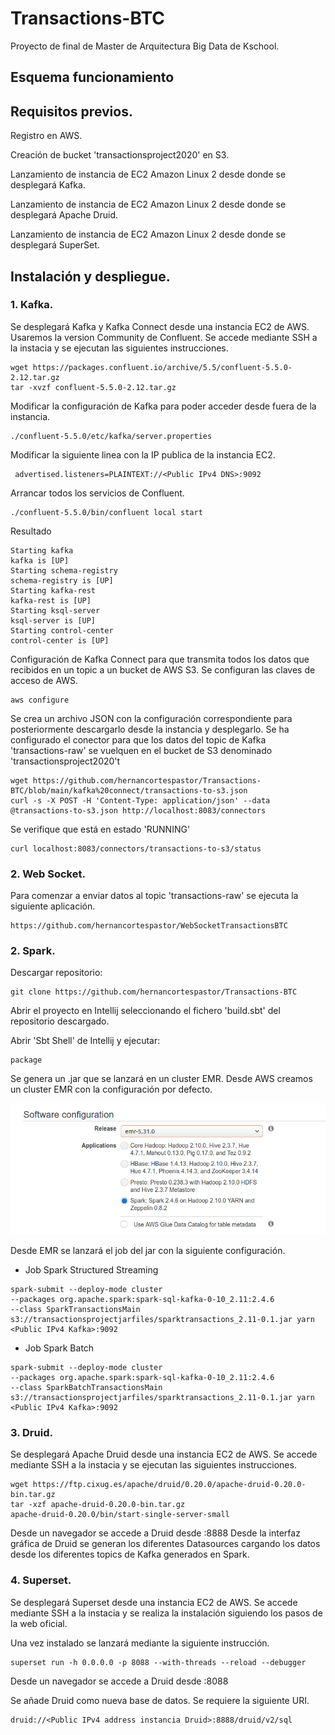 # Transactions-BTC

Proyecto de final de Master de Arquitectura Big Data de Kschool.

## Esquema funcionamiento


## Requisitos previos.
Registro en AWS.

Creación de bucket 'transactionsproject2020' en S3.

Lanzamiento de instancia de EC2 Amazon Linux 2 desde donde se desplegará Kafka. 

Lanzamiento de instancia de EC2 Amazon Linux 2 desde donde se desplegará Apache Druid.

Lanzamiento de instancia de EC2 Amazon Linux 2 desde donde se desplegará SuperSet.

## Instalación y despliegue.

### 1. Kafka.
Se desplegará Kafka y Kafka Connect desde una instancia EC2 de AWS. Usaremos la version Community de Confluent. Se accede mediante SSH a la instacia y se ejecutan las siguientes instrucciones.
```
wget https://packages.confluent.io/archive/5.5/confluent-5.5.0-2.12.tar.gz
tar -xvzf confluent-5.5.0-2.12.tar.gz
```
Modificar la configuración de Kafka para poder acceder desde fuera de la instancia.

```
./confluent-5.5.0/etc/kafka/server.properties 
```
Modificar la siguiente linea con la IP publica de la instancia EC2.

```
 advertised.listeners=PLAINTEXT://<Public IPv4 DNS>:9092
```

Arrancar todos los servicios de Confluent. 

```
./confluent-5.5.0/bin/confluent local start
```
Resultado
```
Starting kafka
kafka is [UP]
Starting schema-registry
schema-registry is [UP]
Starting kafka-rest
kafka-rest is [UP]
Starting ksql-server
ksql-server is [UP]
Starting control-center
control-center is [UP]
```

Configuración de Kafka Connect para que transmita todos los datos que recibidos en un topic a un bucket de AWS S3. 
Se configuran las claves de acceso de AWS.
```
aws configure
```
Se crea un archivo JSON con la configuración correspondiente para posteriormente descargarlo desde la instancia y desplegarlo. Se ha configurado el conector para que los datos del topic de Kafka 'transactions-raw' se vuelquen en el bucket de S3 denominado 'transactionsproject2020't

```
wget https://github.com/hernancortespastor/Transactions-BTC/blob/main/kafka%20connect/transactions-to-s3.json
curl -s -X POST -H 'Content-Type: application/json' --data @transactions-to-s3.json http://localhost:8083/connectors
```
Se verifique que está en estado 'RUNNING'

```
curl localhost:8083/connectors/transactions-to-s3/status

```

### 2. Web Socket.

Para comenzar a enviar datos al topic 'transactions-raw' se ejecuta la siguiente aplicación.
```
https://github.com/hernancortespastor/WebSocketTransactionsBTC
```

### 2. Spark.

Descargar repositorio:
```
git clone https://github.com/hernancortespastor/Transactions-BTC
```

Abrir el proyecto  en Intellij seleccionando el fichero 'build.sbt' del repositorio descargado.

Abrir 'Sbt Shell' de Intellij y ejecutar:
```
package
```
Se genera un .jar que se lanzará en un cluster EMR. 
Desde AWS creamos un cluster EMR con la configuración por defecto.

![alt text](https://github.com/hernancortespastor/Transactions-BTC/blob/main/img/Selection_002.png)


Desde EMR se lanzará el job del jar con la siguiente configuración.

* Job Spark Structured Streaming

```
spark-submit --deploy-mode cluster
--packages org.apache.spark:spark-sql-kafka-0-10_2.11:2.4.6 
--class SparkTransactionsMain s3://transactionsprojectjarfiles/sparktransactions_2.11-0.1.jar yarn <Public IPv4 Kafka>:9092

```
* Job Spark Batch

```
spark-submit --deploy-mode cluster
--packages org.apache.spark:spark-sql-kafka-0-10_2.11:2.4.6 
--class SparkBatchTransactionsMain s3://transactionsprojectjarfiles/sparktransactions_2.11-0.1.jar yarn <Public IPv4 Kafka>:9092

```

### 3. Druid.

Se desplegará Apache Druid desde una instancia EC2 de AWS. Se accede mediante SSH a la instacia y se ejecutan las siguientes instrucciones.

```
wget https://ftp.cixug.es/apache/druid/0.20.0/apache-druid-0.20.0-bin.tar.gz
tar -xzf apache-druid-0.20.0-bin.tar.gz
apache-druid-0.20.0/bin/start-single-server-small

```
Desde un navegador se accede a Druid desde <Public IPv4 address instancia Druid>:8888
Desde la interfaz gráfica de Druid se generan los diferentes Datasources cargando los datos desde los diferentes topics de Kafka generados en Spark.


### 4. Superset.
Se desplegará Superset desde una instancia EC2 de AWS. Se accede mediante SSH a la instacia y se realiza la instalación siguiendo los pasos de la web oficial.

Una vez instalado se lanzará mediante la siguiente instrucción.
```
superset run -h 0.0.0.0 -p 8088 --with-threads --reload --debugger
```

Desde un navegador se accede a Druid desde <Public IPv4 address instancia Superset>:8088

Se añade Druid como nueva base de datos. Se requiere la siguiente URI.

```
druid://<Public IPv4 address instancia Druid>:8888/druid/v2/sql
```












